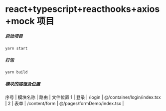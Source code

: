 # react+typescript+reacthooks+axios+mock 项目

##### 启动项目
```shell
yarn start
```
##### 打包
```shell
yarn build
```
##### 模块的路径及位置
序号 | 模块名称 | 路由 | 文件位置
1 | 登录 | /login | @/container/login/index.tsx |
2 | 表单 | /content/form | @/pages/formDemo/index.tsx |